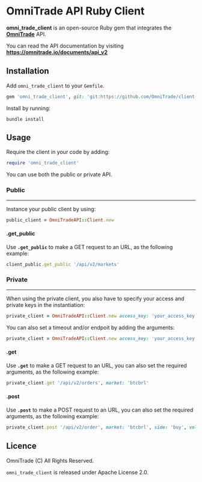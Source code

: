 # OmniTrade API Ruby Client

**omni\_trade_client** is an open-source Ruby gem that integrates the **[OmniTrade](https://omnitrade.io/)** API.

You can read the API documentation by visiting **<https://omnitrade.io/documents/api_v2>**

## Installation

Add `omni_trade_client` to your `Gemfile`.

```ruby
gem 'omni_trade_client', git: 'git:https://github.com/OmniTrade/client-ruby.git'
```

Install by running:

```
bundle install
```

## Usage

Require the client in your code by adding:

```ruby
require 'omni_trade_client'
```

You can use both the public or private API.

### Public
------
Instance your public client by using:

```ruby
public_client = OmniTradeAPI::Client.new
```

#### .get_public

Use **`.get_public`** to make a GET request to an URL, as the following example:

```ruby
client_public.get_public '/api/v2/markets'
```

### Private
------

When using the private client, you also have to specify your access and private keys in the instantiation:

```ruby
private_client = OmniTradeAPI::Client.new access_key: 'your_access_key', secret_key: 'your_secret_key'
```

You can also set a timeout and/or endpoit by adding the arguments:

```ruby
private_client = OmniTradeAPI::Client.new access_key: 'your_access_key', secret_key: 'your_secret_key', timeout: 60, endpoint: 'https://omnitrade.io/'
```
#### .get

Use **`.get`** to make a GET request to an URL, you can also set the required arguments, as the following example:

```ruby
private_client.get '/api/v2/orders', market: 'btcbrl'
```

#### .post

Use **`.post`** to make a POST request to an URL, you can also set the required arguments, as the following example:

```ruby
private_client.post '/api/v2/order', market: 'btcbrl', side: 'buy', volume: '0.42', price: '4200.0'
```

## Licence

OmniTrade (C) All Rights Reserved.

`omni_trade_client` is released under Apache License 2.0.



